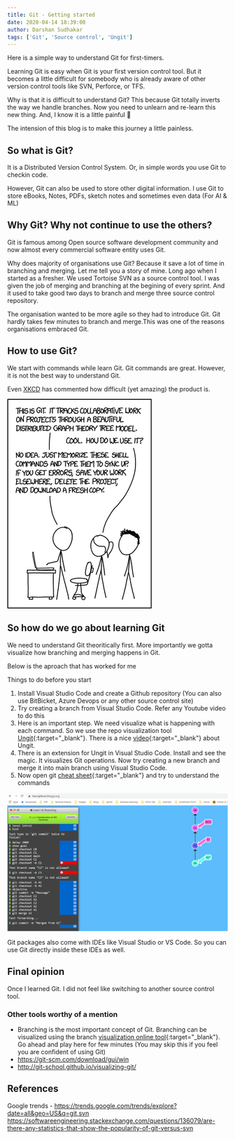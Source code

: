 ```yaml
---
title: Git - Getting started
date: 2020-04-14 18:39:00
author: Darshan Sudhakar
tags: ['Git', 'Source control', 'Ungit']
---
```


Here is a simple way to understand Git for first-timers.

Learning Git is easy when Git is your first version control tool. But it becomes a little difficult for somebody who is already aware of other version control tools like SVN, Perforce, or TFS.

Why is that it is difficult to understand Git? This because Git totally inverts the way we handle branches. Now you need to unlearn and re-learn this new thing. And, I know it is a little painful :syringe:

The intension of this blog is to make this journey a little painless.

## So what is Git?

It is a Distributed Version Control System. Or, in simple words you use Git to checkin code.

However, Git can also be used to store other digital information. I use Git to store eBooks, Notes, PDFs, sketch notes and sometimes even data (For AI & ML)

## Why Git? Why not continue to use the others?

Git is famous among Open source software development community and now almost every commercial software entity uses Git.

Why does majority of organisations use Git? Because it save a lot of time in branching and merging. Let me tell you a story of mine. Long ago when I started as a fresher. We used Tortoise SVN as a source control tool. I was given the job of merging and branching at the begining of every sprint. And it used to take good two days to branch and merge three source control repository.

The organisation wanted to be more agile so they had to introduce Git. Git hardly takes few minutes to branch and merge.This was one of the reasons organisations embraced Git.

## How to use Git?

We start with commands while learn Git. Git commands are great. However, it is not the best way to understand Git.

Even [XKCD](https://xkcd.com/) has commented how difficult (yet amazing) the product is.

![Difficult and amazing Git](./images/xkcd-git.png)

## So how do we go about learning Git

We need to understand Git theoritically first. More importantly we gotta visualize how branching and merging happens in Git.

Below is the aproach that has worked for me

Things to do before you start

1. Install Visual Studio Code and create a Github repository (You can also use BitBicket, Azure Devops or any other source control site)
2. Try creating a branch from Visual Studio Code. Refer any Youtube video to do this
3. Here is an important step. We need visualize what is happening with each command. So we use the repo visualization tool [Ungit](https://github.com/FredrikNoren/ungit){:target="_blank"}. There is a nice [video](https://youtu.be/hkBVAi3oKvo){:target="_blank"}  about Ungit.
4. There is an extension for Ungit in Visual Studio Code. Install and see the magic. It visualizes Git operations. Now try creating a new branch and merge it into main branch using Visual Studio Code.
5. Now open git [cheat sheet](https://github.github.com/training-kit/){:target="_blank"} and try to understand the commands

![Learn Git branching](./images/learn-git-branching.png)

Git packages also come with IDEs like Visual Studio or VS Code. So you can use Git directly inside these IDEs as well.

## Final opinion

Once I learned Git. I did not feel like switching to another source control tool.

### Other tools worthy of a mention

- Branching is the most important concept of Git. Branching can be visualized using the branch [visualization online tool](https://learngitbranching.js.org/){:target="_blank"}. Go ahead and play here for few minutes (You may skip this if you feel you are confident of using Git)
- <https://git-scm.com/download/gui/win>
- <http://git-school.github.io/visualizing-git/>

## References

Google trends - <https://trends.google.com/trends/explore?date=all&geo=US&q=git,svn>
<https://softwareengineering.stackexchange.com/questions/136079/are-there-any-statistics-that-show-the-popularity-of-git-versus-svn>
